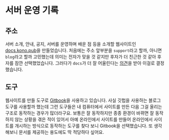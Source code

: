 # 서버 운영 기록

## 주소

서버 소개, 안내, 공지, 서버를 운영하며 배운 점 등을 소개할 웹사이트인 [docs.kono.pub](https://docs.kono.pub)을 만들었습니다. 처음에는 주소 앞부분을 `support`라고 할까, 아니면 `blog`라고 할까 고민했는데 의미는 전자가 맞을 것 같지만 후자가 더 친근한 것 같아 후자를 잠깐 선택했었습니다. 그러다가 `docs`가 더 잘 어울린다는 [의견](https://kono.pub/@fuzzysystem@ani.work)을 받아 이걸로 결정했습니다.

## 도구

웹사이트를 만들 도구로 [Gitbook](https://www.gitbook.com/)을 사용하고 있습니다. 사실 깃헙을 사용하는 블로그 도구를 사용할까 했는데 그런 도구들은 내 컴퓨터에서 사이트를 만든 다음 그걸 올리는 구조로 동작하는 경우가 많더라구요. 보통은 잘 동작하지만 종종 환경이 바뀌면 잘 동작하지 않는 상황을 겪은 적이 있어서 아예 온라인에서 사이트를 만들어 온라인에서 사이트를 개시하는 방식으로 동작하는 도구를 찾다 보니 Gitbook을 선택했습니다. 또 생각해보니 문서를 제공하는 용도에도 딱 적당하다 싶어요.
